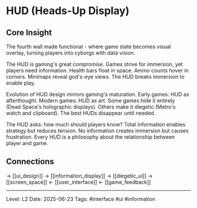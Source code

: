 # HUD (Heads-Up Display)

## Core Insight
The fourth wall made functional - where game state becomes visual overlay, turning players into cyborgs with data vision.

The HUD is gaming's great compromise. Games strive for immersion, yet players need information. Health bars float in space. Ammo counts hover in corners. Minimaps reveal god's-eye views. The HUD breaks immersion to enable play.

Evolution of HUD design mirrors gaming's maturation. Early games: HUD as afterthought. Modern games: HUD as art. Some games hide it entirely (Dead Space's holographic displays). Others make it diegetic (Metro's watch and clipboard). The best HUDs disappear until needed.

The HUD asks: how much should players know? Total information enables strategy but reduces tension. No information creates immersion but causes frustration. Every HUD is a philosophy about the relationship between player and game.

## Connections
→ [[ui_design]]
→ [[information_display]]
→ [[diegetic_ui]]
→ [[screen_space]]
← [[user_interface]]
← [[game_feedback]]

---
Level: L2
Date: 2025-06-23
Tags: #interface #ui #information